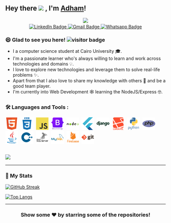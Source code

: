 ## Hey there <img src="https://media.giphy.com/media/hvRJCLFzcasrR4ia7z/giphy.gif" width="20"/> , I'm [Adham](https://github.com/AdhamMagdyA/)!

<div id="header" align="center">
  <img src="https://media.giphy.com/media/RbDKaczqWovIugyJmW/giphy.gif" width="300"/>
</div>

<div id="badges" align="center">
  <a href="https://www.linkedin.com/in/adham-magdy-79a6071b4/">
    <img src="https://img.shields.io/badge/LinkedIn-blue?style=for-the-badge&logo=linkedin&logoColor=white" alt="LinkedIn Badge"/>
  </a>
  <a href="https://mail.google.com/mail/u/?authuser=adhammagdy.dev@gmail.com">
    <img src="https://img.shields.io/badge/-Gmail-00acee?style=for-the-badge&logo=Gmail&color=red&logoColor=white" alt="Gmail Badge"/>
  </a>
  <a href="https://wa.me/01029098967?text=urlencodedtex">
    <img src="https://img.shields.io/badge/-Whatsapp-0088cc?style=for-the-badge&logo=Whatsapp&logoColor=white&color" alt="Whatsapp Badge"/>
  </a>
</div>

### 😄 Glad to see you here!    ![visitor badge](https://visitor-badge.glitch.me/badge?page_id=AdhamMagdyA.visitor-badge)

* I a computer science student at Cairo University 🎓.
* I'm a passionate learner who's always willing to learn and work across technologies and domains 💡.
* I love to explore new technologies and leverage them to solve real-life problems ✨. 
* Apart from that I also love to share my knowledge with others :loudspeaker: and be a good team player.
* I'm currently into Web Development 🕸️ learning the NodeJS/Express 🤓.

### :hammer_and_wrench: Languages and Tools :
<div>
  <img src="https://github.com/devicons/devicon/blob/master/icons/html5/html5-original.svg" title="HTML5" alt="HTML" width="40" height="40"/>&nbsp;
  <img src="https://github.com/devicons/devicon/blob/master/icons/css3/css3-plain-wordmark.svg"  title="CSS3" alt="CSS" width="40" height="40"/>&nbsp;
  <img src="https://github.com/devicons/devicon/blob/master/icons/javascript/javascript-original.svg" title="JavaScript" alt="JavaScript" width="40" height="40"/>&nbsp;
  <img src="https://github.com/devicons/devicon/blob/master/icons/bootstrap/bootstrap-original-wordmark.svg" title="bootstrap" alt="bootstrap" width="40" height="40"/>&nbsp;
  <img src="https://github.com/devicons/devicon/blob/master/icons/nodejs/nodejs-original-wordmark.svg" title="NodeJS" alt="NodeJS" width="40" height="40"/>&nbsp;
  <img src="https://github.com/devicons/devicon/blob/master/icons/flutter/flutter-original.svg" title="Flutter" alt="Flutter" width="40" height="40"/>&nbsp;
  <img src="https://github.com/devicons/devicon/blob/master/icons/django/django-plain-wordmark.svg" title="Django" alt="Django" width="40" height="40"/>&nbsp;
  <img src="https://github.com/devicons/devicon/blob/master/icons/laravel/laravel-plain-wordmark.svg" title="Laravel" alt="Laravel" width="40" height="40"/>&nbsp;
  <img src="https://github.com/devicons/devicon/blob/master/icons/python/python-original-wordmark.svg" title="Python" alt="Python" width="40" height="40"/>&nbsp;
  <img src="https://github.com/devicons/devicon/blob/master/icons/php/php-original.svg" title="PHP" alt="PHP" width="40" height="40"/>&nbsp;
  <img src="https://github.com/devicons/devicon/blob/master/icons/java/java-original.svg" title="Java" alt="Java " width="40" height="40"/>&nbsp;
  <img src="https://github.com/vscode-icons/vscode-icons/blob/master/icons/file_type_cpp2.svg" title="C++"  alt="C++" width="40" height="40"/>&nbsp;
  <img src="https://github.com/devicons/devicon/blob/master/icons/microsoftsqlserver/microsoftsqlserver-plain-wordmark.svg" title="MS SQL" alt="MS SQL" width="40" height="40"/>&nbsp;
  <img src="https://github.com/devicons/devicon/blob/master/icons/mysql/mysql-original-wordmark.svg" title="MySQL"  alt="MySQL" width="40" height="40"/>&nbsp;
  <img src="https://github.com/devicons/devicon/blob/master/icons/firebase/firebase-plain-wordmark.svg" title="Firebase" alt="Firebase" width="40" height="40"/>&nbsp;
  <img src="https://github.com/devicons/devicon/blob/master/icons/git/git-original-wordmark.svg" title="Git" **alt="Git" width="40" height="40"/>
</div>
<br>

[![](https://gitwar.herokuapp.com/badge?username=AdhamMagdyA&label=Gitwar%20Profile%20Score&style=for-the-badge&color=0088cc)](https://gitwar.herokuapp.com/)

---

[//]: # (Like My Work?)

[//]: # (<a href="https://www.buymeacoffee.com/iampavangandhi" target="_blank"><img src="https://cdn.buymeacoffee.com/buttons/v2/default-yellow.png" alt="Buy Me A Coffee" height="60px" width="217px" ></a>)



### :page_with_curl: My Stats

[![GitHub Streak](https://github-readme-streak-stats.herokuapp.com?user=AdhamMagdyA&theme=dark)](https://git.io/streak-stats)

[![Top Langs](https://github-readme-stats.vercel.app/api/top-langs/?username=AdhamMagdyA&layout=compact&theme=vision-friendly-dark)](https://github.com/anuraghazra/github-readme-stats)


<!--
<code><img height="25" src="https://raw.githubusercontent.com/github/explore/80688e429a7d4ef2fca1e82350fe8e3517d3494d/topics/sass/sass.png" alt="sass"></code>
-->

---

<div align="center">

### Show some ❤️ by starring some of the repositories!

</div>
